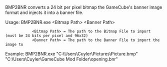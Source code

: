 BMP2BNR converts a 24 bit per pixel bitmap the GameCube's banner image format and injects it into a banner file.

Usage: BMP2BNR.exe \<Bitmap Path\> \<Banner Path\>

                <Bitmap Path> = The path to the Bitmap File to import (must be 24 bits per pixel and 96x32)
                <Banner Path> = The path to the Banner File to import the image to

Example: BMP2BNR.exe "C:\Users\Cuyler\Pictures\Picture.bmp" "C:\Users\Cuyler\GameCube Mod Folder\opening.bnr"